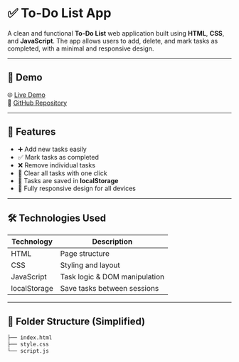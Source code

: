 # ✅ To-Do List App

A clean and functional **To-Do List** web application built using **HTML**, **CSS**, and **JavaScript**. The app allows users to add, delete, and mark tasks as completed, with a minimal and responsive design.

---

## 📸 Demo

🌐 [Live Demo](https://muhamedmahmud.github.io/Codealpha_To_Do_list/)  
📂 [GitHub Repository](https://github.com/muhamedmahmud/Codealpha_To_Do_list)

---

## 🚀 Features

- ➕ Add new tasks easily  
- ✅ Mark tasks as completed  
- ❌ Remove individual tasks  
- 🧹 Clear all tasks with one click  
- 💾 Tasks are saved in **localStorage**  
- 📱 Fully responsive design for all devices  

---

## 🛠️ Technologies Used

| Technology   | Description                    |
|--------------|--------------------------------|
| HTML         | Page structure                 |
| CSS          | Styling and layout             |
| JavaScript   | Task logic & DOM manipulation  |
| localStorage | Save tasks between sessions    |

---

## 📁 Folder Structure (Simplified)

```bash
├── index.html
├── style.css
└── script.js
